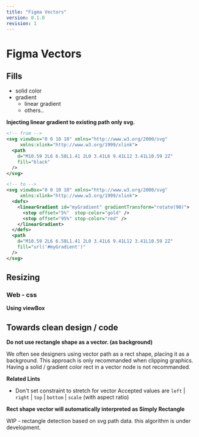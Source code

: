 ```yaml
---
title: "Figma Vectors"
version: 0.1.0
revision: 1
---
```


# Figma Vectors

## Fills

- solid color
- gradient
  - linear gradient
  - others..

**Injecting linear gradient to existing path only svg.**

```xml
<!-- from -->
<svg viewBox="0 0 10 10" xmlns="http://www.w3.org/2000/svg"
     xmlns:xlink="http://www.w3.org/1999/xlink">
  <path
    d="M10.59 2L6 6.58L1.41 2L0 3.41L6 9.41L12 3.41L10.59 2Z"
    fill="black"
  />
</svg>

<!-- to -->
<svg viewBox="0 0 10 10" xmlns="http://www.w3.org/2000/svg"
     xmlns:xlink="http://www.w3.org/1999/xlink">
  <defs>
    <linearGradient id="myGradient" gradientTransform="rotate(90)">
      <stop offset="5%"  stop-color="gold" />
      <stop offset="95%" stop-color="red" />
    </linearGradient>
  </defs>
  <path
    d="M10.59 2L6 6.58L1.41 2L0 3.41L6 9.41L12 3.41L10.59 2Z"
    fill="url('#myGradient')"
  />
</svg>
```

## Resizing

### Web - css

**Using viewBox**

## Towards clean design / code

**Do not use rectangle shape as a vector. (as background)**

We often see designers using vector path as a rect shape, placing it as a background. This approach is only recommanded when clipping graphics. Having a solid / gradient color rect in a vector node is not recommanded.

**Related Lints**

- Don't set constraint to stretch for vector
  Accepted values are `left` | `right` | `top` | `bottom` | `scale` (with aspect ratio)

**Rect shape vector will automatically interpreted as Simply Rectangle**

WIP - rectangle detection based on svg path data. this algorithm is under development.
